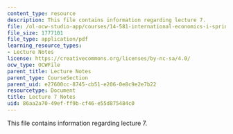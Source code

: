 ```yaml
---
content_type: resource
description: This file contains information regarding lecture 7.
file: /ol-ocw-studio-app/courses/14-581-international-economics-i-spring-2013/86aa2a7049efff9bcf46e55d875484c0_MIT14_581S13_classnotes7.pdf
file_size: 1777101
file_type: application/pdf
learning_resource_types:
- Lecture Notes
license: https://creativecommons.org/licenses/by-nc-sa/4.0/
ocw_type: OCWFile
parent_title: Lecture Notes
parent_type: CourseSection
parent_uid: e27600cc-8745-cb51-e206-0e8c9e2e7b22
resourcetype: Document
title: Lecture 7 Notes
uid: 86aa2a70-49ef-ff9b-cf46-e55d875484c0
---
```

This file contains information regarding lecture 7.